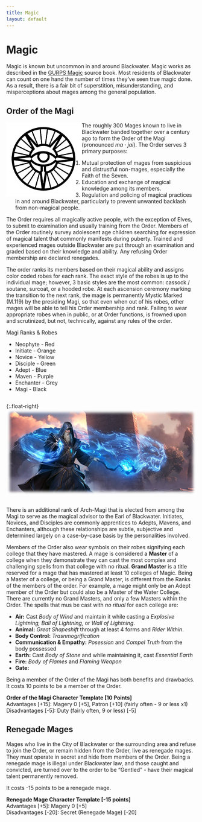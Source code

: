 ```yaml
---
title: Magic
layout: default
---
```


# Magic

Magic is known but uncommon in and around Blackwater.  Magic works as described in the [GURPS Magic](https://www.sjgames.com/gurps/books/magic/) source book. Most residents of Blackwater can count on one hand the number of times they’ve seen true magic done.  As a result, there is a fair bit of superstition, misunderstanding, and misperceptions about mages among the general population.  

## Order of the Magi
<img src="../images/Order of the Magi.png" width="200" align="left">

The roughly 300 Mages known to live in Blackwater banded together over a century ago to form the Order of the Magi (pronounced _ma · jai_).  The Order serves 3 primary purposes: 
1.	Mutual protection of mages from suspicious and distrustful non-mages, especially the Faith of the Seven.  
2.	Education and exchange of magical knowledge among its members.  
3.	Regulation and policing of magical practices in and around Blackwater, particularly to prevent unwanted backlash from non-magical people.  

The Order requires all magically active people, with the exception of Elves, to submit to examination and usually training from the Order.  Members of the Order routinely survey adolescent age children searching for expression of magical talent that commonly manifests during puberty.  Trained and experienced mages outside Blackwater are put through an examination and graded based on their knowledge and ability.  Any refusing Order membership are declared renegades.  

The order ranks its members based on their magical ability and assigns color coded robes for each rank.  The exact style of the robes is up to the individual mage; however, 3 basic styles are the most common: cassock / soutane, surcoat, or a hooded robe.  At each ascension ceremony marking the transition to the next rank, the mage is permanently Mystic Marked (M.119) by the presiding Magi, so that even when out of his robes, other mages will be able to tell his Order membership and rank.  Failing to wear appropriate robes when in public, or at Order functions, is frowned upon and scrutinized, but not, technically, against any rules of the order.  

<div class="row">
  <div class="column">
Magi Ranks & Robes

* Neophyte - Red  
* Initiate - Orange  
* Novice - Yellow  
* Disciple - Green  
* Adept - Blue  
* Maven - Purple  
* Enchanter - Grey  
* Magi - Black   
  </div> 
  <div class="column">
{:.float-right}
![Mages](../images/Mages.png)
  </div>


  
There is an additional rank of Arch-Magi that is elected from among the Magi to serve as the magical advisor to the Earl of Blackwater.
Initiates, Novices, and Disciples are commonly apprentices to Adepts, Mavens, and Enchanters, although these relationships are subtle, subjective and determined largely on a case-by-case basis by the personalities involved.  

Members of the Order also wear symbols on their robes signifying each college that they have mastered.  A mage is considered a **Master** of a college when they demonstrate they can cast the most complex and challenging spells from that college with no ritual.  **Grand Master** is a title reserved for a mage that has mastered at least 10 colleges of Magic.  Being a Master of a college, or being a Grand Master, is different from the Ranks of the members of the order.  For example, a mage might only be an Adept member of the Order but could also be a Master of the Water College.  There are currently no Grand Masters, and only a few Masters within the Order.  The spells that mus be cast with _no ritual_ for each college are:
* **Air:** Cast _Body of Wind_ and maintain it while casting a _Explosive Lightning, Ball of Lightning,_ or _Wall of Lightning_.
* **Animal:** _Great Shapeshift_ through at least 4 forms and _Rider Within_.
* **Body Control:** _Trasnmogrification_
* **Communication & Empathy:** _Posession_ and _Compel Truth_ from the body possessed
* **Earth:** Cast _Body of Stone_ and while maintaining it, cast _Essential Earth_
* **Fire:** _Body of Flames_ and _Flaming Weapon_
* **Gate:**

Being a member of the Order of the Magi has both benefits and drawbacks.  It costs 10 points to be a member of the Order.  

**Order of the Magi Character Template [10 Points]**  
Advantages [+15]: Magery 0 [+5], Patron [+10] (fairly often - 9 or less x1)  
Disadvantages [-5]: Duty (fairly often, 9 or less) [-5]

## Renegade Mages
Mages who live in the City of Blackwater or the surrounding area and refuse to join the Order, or remain hidden from the Order, live as renegade mages.  They must operate in secret and hide from members of the Order.  Being a renegade mage is illegal under Blackwater law, and those caught and convicted, are turned over to the order to be “Gentled” - have their magical talent permanently removed.    

It costs -15 points to be a renegade mage.  

**Renegade Mage Character Template [-15 points]**  
Advantages [+5]: Magery 0 [+5]  
Disadvantages [-20]: Secret (Renegade Mage) [-20]
